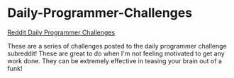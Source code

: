 # Daily-Programmer-Challenges
[Reddit Daily Programmer Challenges](http://www.reddit.com/r/dailyprogrammer/wiki/challenges)

These are a series of challenges posted to the daily programmer challenge subreddit! These are great to do when I'm not feeling motivated to get any work done. They can be extremely effective in teasing your brain out of a funk!
